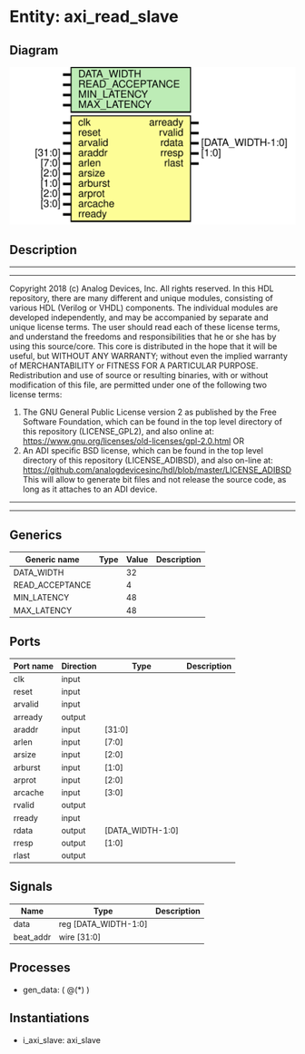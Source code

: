 # Entity: axi_read_slave

## Diagram

![Diagram](axi_read_slave.svg "Diagram")
## Description

***************************************************************************
 ***************************************************************************
 Copyright 2018 (c) Analog Devices, Inc. All rights reserved.
 In this HDL repository, there are many different and unique modules, consisting
 of various HDL (Verilog or VHDL) components. The individual modules are
 developed independently, and may be accompanied by separate and unique license
 terms.
 The user should read each of these license terms, and understand the
 freedoms and responsibilities that he or she has by using this source/core.
 This core is distributed in the hope that it will be useful, but WITHOUT ANY
 WARRANTY; without even the implied warranty of MERCHANTABILITY or FITNESS FOR
 A PARTICULAR PURPOSE.
 Redistribution and use of source or resulting binaries, with or without modification
 of this file, are permitted under one of the following two license terms:
   1. The GNU General Public License version 2 as published by the
      Free Software Foundation, which can be found in the top level directory
      of this repository (LICENSE_GPL2), and also online at:
      <https://www.gnu.org/licenses/old-licenses/gpl-2.0.html>
 OR
   2. An ADI specific BSD license, which can be found in the top level directory
      of this repository (LICENSE_ADIBSD), and also on-line at:
      https://github.com/analogdevicesinc/hdl/blob/master/LICENSE_ADIBSD
      This will allow to generate bit files and not release the source code,
      as long as it attaches to an ADI device.
 ***************************************************************************
 ***************************************************************************
 
## Generics

| Generic name    | Type | Value | Description |
| --------------- | ---- | ----- | ----------- |
| DATA_WIDTH      |      | 32    |             |
| READ_ACCEPTANCE |      | 4     |             |
| MIN_LATENCY     |      | 48    |             |
| MAX_LATENCY     |      | 48    |             |
## Ports

| Port name | Direction | Type             | Description |
| --------- | --------- | ---------------- | ----------- |
| clk       | input     |                  |             |
| reset     | input     |                  |             |
| arvalid   | input     |                  |             |
| arready   | output    |                  |             |
| araddr    | input     | [31:0]           |             |
| arlen     | input     | [7:0]            |             |
| arsize    | input     | [2:0]            |             |
| arburst   | input     | [1:0]            |             |
| arprot    | input     | [2:0]            |             |
| arcache   | input     | [3:0]            |             |
| rvalid    | output    |                  |             |
| rready    | input     |                  |             |
| rdata     | output    | [DATA_WIDTH-1:0] |             |
| rresp     | output    | [1:0]            |             |
| rlast     | output    |                  |             |
## Signals

| Name      | Type                 | Description |
| --------- | -------------------- | ----------- |
| data      | reg [DATA_WIDTH-1:0] |             |
| beat_addr | wire [31:0]          |             |
## Processes
- gen_data: ( @(*) )
## Instantiations

- i_axi_slave: axi_slave
